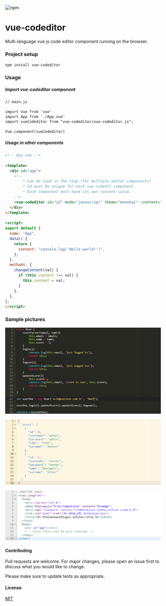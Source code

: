 ![npm](https://img.shields.io/npm/v/vue-codeditor)

# vue-codeditor

Multi-language vue js code editor component running on the browser.

### Project setup
```
npm install vue-codeditor
```

### Usage
##### Import vue-codeditor component
```
// main.js

import Vue from 'vue'
import App from './App.vue'
import vueCodeditor from "vue-codeditor/vue-codeditor.js";

Vue.component(vueCodeditor)
```
##### Usage in other components
```html
<!-- App.vue -->

<template>
  <div id="app">
    <!-- 
        * Can be used in the loop (for multiple editor components)
        * Id must be unique for each vue-codedit component
        * Each component must have its own content value.
    -->
    <vue-codeditor id="id" mode="javascript" theme="monokai" :content="content" @changeContent="changeContent" />
  </div>
</template>

<script>
export default {
  name: "App",
  data() {
    return {
      content: "console.log('Hello world!')",
    };
  },
  methods: {
    changeContent(val) {
      if (this.content !== val) {
        this.content = val;
      }
    },
  },
};
</script>
```

### Sample pictures

![codedit_1](images/codedit_1.PNG)

![codedit_2](images/codedit_2.PNG)

![codedit_3](images/codedit_3.PNG)


#### Contributing
Pull requests are welcome. For major changes, please open an issue first to discuss what you would like to change.

Please make sure to update tests as appropriate.

#### License
[MIT](https://choosealicense.com/licenses/mit/)
